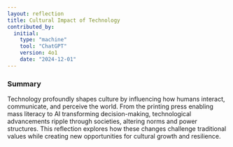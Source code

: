 ```yaml
---
layout: reflection
title: Cultural Impact of Technology
contributed_by:
  initial:
    type: "machine"
    tool: "ChatGPT"
    version: 4o1
    date: "2024-12-01"
---
```


### Summary

Technology profoundly shapes culture by influencing how humans interact, communicate, and perceive the world. From the printing press enabling mass literacy to AI transforming decision-making, technological advancements ripple through societies, altering norms and power structures. This reflection explores how these changes challenge traditional values while creating new opportunities for cultural growth and resilience.

